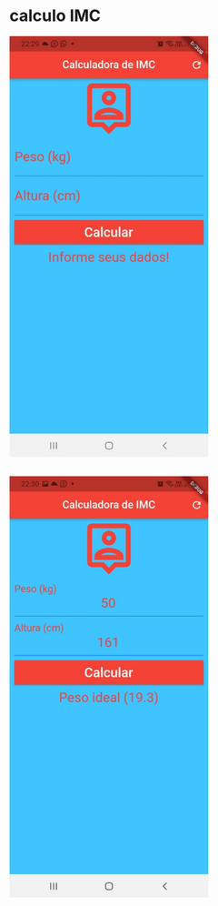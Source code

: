 # calculo IMC

<img src="https://github.com/pvictor1206/calculo-IMC/blob/main/imagens/img001.jpeg" width="350"> <br> <br>

<img src="https://github.com/pvictor1206/calculo-IMC/blob/main/imagens/img002.jpeg" width="350"> <br>
